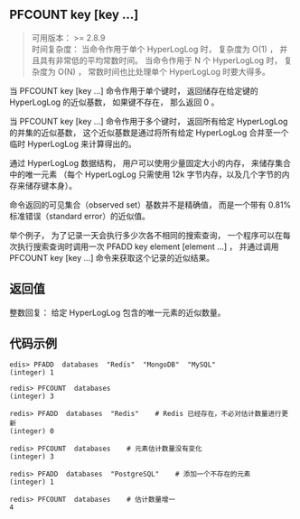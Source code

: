 ## PFCOUNT key [key …]
>可用版本： >= 2.8.9 <br/>
>时间复杂度： 当命令作用于单个 HyperLogLog 时， 复杂度为 O(1) ， 并且具有非常低的平均常数时间。 当命令作用于 N 个 HyperLogLog 时， 复杂度为 O(N) ， 常数时间也比处理单个 HyperLogLog 时要大得多。

当 PFCOUNT key [key …] 命令作用于单个键时， 返回储存在给定键的 HyperLogLog 的近似基数， 如果键不存在， 那么返回 0 。

当 PFCOUNT key [key …] 命令作用于多个键时， 返回所有给定 HyperLogLog 的并集的近似基数， 这个近似基数是通过将所有给定 HyperLogLog 合并至一个临时 HyperLogLog 来计算得出的。

通过 HyperLogLog 数据结构， 用户可以使用少量固定大小的内存， 来储存集合中的唯一元素 （每个 HyperLogLog 只需使用 12k 字节内存，以及几个字节的内存来储存键本身）。

命令返回的可见集合（observed set）基数并不是精确值， 而是一个带有 0.81% 标准错误（standard error）的近似值。

举个例子， 为了记录一天会执行多少次各不相同的搜索查询， 一个程序可以在每次执行搜索查询时调用一次 PFADD key element [element …] ， 并通过调用 PFCOUNT key [key …] 命令来获取这个记录的近似结果。

## 返回值
整数回复： 给定 HyperLogLog 包含的唯一元素的近似数量。


## 代码示例
```shell script
edis> PFADD  databases  "Redis"  "MongoDB"  "MySQL"
(integer) 1

redis> PFCOUNT  databases
(integer) 3

redis> PFADD  databases  "Redis"    # Redis 已经存在，不必对估计数量进行更新
(integer) 0

redis> PFCOUNT  databases    # 元素估计数量没有变化
(integer) 3

redis> PFADD  databases  "PostgreSQL"    # 添加一个不存在的元素
(integer) 1

redis> PFCOUNT  databases    # 估计数量增一
4
```